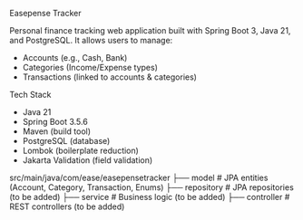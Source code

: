 Easepense Tracker

Personal finance tracking web application built with Spring Boot 3, Java 21, and PostgreSQL.
It allows users to manage:
- Accounts (e.g., Cash, Bank)
- Categories (Income/Expense types)
- Transactions (linked to accounts & categories)

Tech Stack
- Java 21
- Spring Boot 3.5.6
- Maven (build tool)
- PostgreSQL (database)
- Lombok (boilerplate reduction)
- Jakarta Validation (field validation)

src/main/java/com/ease/easepensetracker
├── model        # JPA entities (Account, Category, Transaction, Enums)
├── repository   # JPA repositories (to be added)
├── service      # Business logic (to be added)
├── controller   # REST controllers (to be added)

